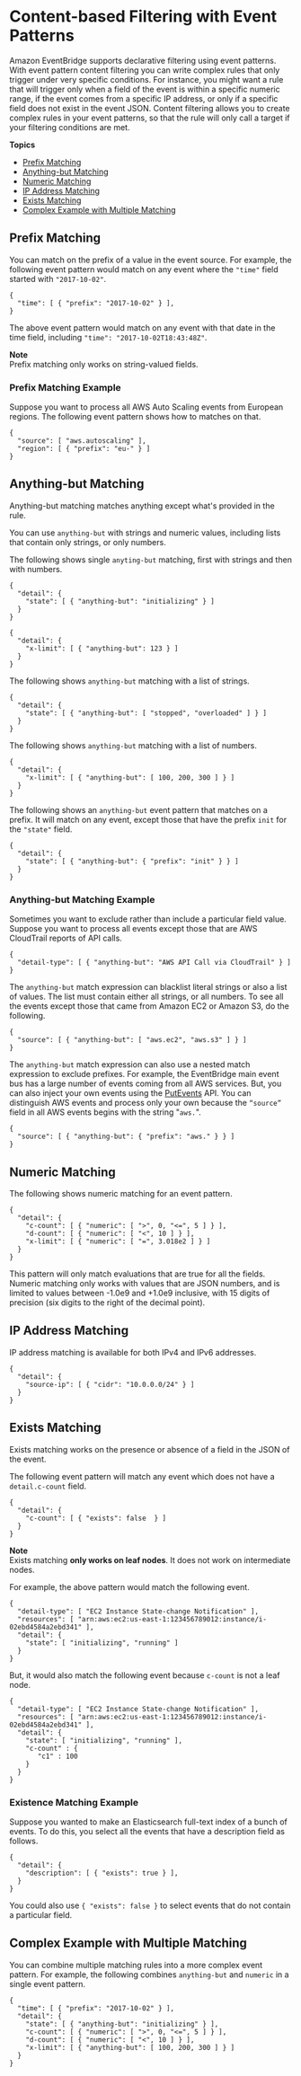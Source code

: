 # Content\-based Filtering with Event Patterns<a name="content-filtering-with-event-patterns"></a>

Amazon EventBridge supports declarative filtering using event patterns\. With event pattern content filtering you can write complex rules that only trigger under very specific conditions\. For instance, you might want a rule that will trigger only when a field of the event is within a specific numeric range, if the event comes from a specific IP address, or only if a specific field does not exist in the event JSON\. Content filtering allows you to create complex rules in your event patterns, so that the rule will only call a target if your filtering conditions are met\.

**Topics**
+ [Prefix Matching](#filtering-prefix-matching)
+ [Anything\-but Matching](#filtering-anything-but)
+ [Numeric Matching](#filtering-numeric-matching)
+ [IP Address Matching](#filtering-ip-matching)
+ [Exists Matching](#filtering-exists-matching)
+ [Complex Example with Multiple Matching](#filtering-complex-example)

## Prefix Matching<a name="filtering-prefix-matching"></a>

You can match on the prefix of a value in the event source\. For example, the following event pattern would match on any event where the `"time"` field started with `"2017-10-02"`\. 

```
{
  "time": [ { "prefix": "2017-10-02" } ],
}
```

The above event pattern would match on any event with that date in the time field, including `"time": "2017-10-02T18:43:48Z"`\.

**Note**  
Prefix matching only works on string\-valued fields\.

### Prefix Matching Example<a name="filtering-prefix-matching-example"></a>

Suppose you want to process all AWS Auto Scaling events from European regions\. The following event pattern shows how to matches on that\.

```
{
  "source": [ "aws.autoscaling" ],
  "region": [ { "prefix": "eu-" } ]
}
```

## Anything\-but Matching<a name="filtering-anything-but"></a>

Anything\-but matching matches anything except what's provided in the rule\.

You can use `anything-but` with strings and numeric values, including lists that contain only strings, or only numbers\.

The following shows single `anyting-but` matching, first with strings and then with numbers\.

```
{
  "detail": {
    "state": [ { "anything-but": "initializing" } ]
  }
}

{
  "detail": {
    "x-limit": [ { "anything-but": 123 } ]
  }
}
```

The following shows `anything-but` matching with a list of strings\.

```
{
  "detail": {
    "state": [ { "anything-but": [ "stopped", "overloaded" ] } ]
  }
}
```

The following shows `anything-but` matching with a list of numbers\.

```
{
  "detail": {
    "x-limit": [ { "anything-but": [ 100, 200, 300 ] } ]
  }
}
```

The following shows an `anything-but` event pattern that matches on a prefix\. It will match on any event, except those that have the prefix `init` for the `"state"` field\.

```
{
  "detail": {
    "state": [ { "anything-but": { "prefix": "init" } } ]
  }
}
```

### Anything\-but Matching Example<a name="filtering-anything-but-matching-example"></a>

Sometimes you want to exclude rather than include a particular field value\. Suppose you want to process all events except those that are AWS CloudTrail reports of API calls\.

```
{
  "detail-type": [ { "anything-but": "AWS API Call via CloudTrail" } ]
}
```

The `anything-but` match expression can blacklist literal strings or also a list of values\. The list must contain either all strings, or all numbers\. To see all the events except those that came from Amazon EC2 or Amazon S3, do the following\.

```
{
  "source": [ { "anything-but": [ "aws.ec2", "aws.s3" ] } ]
}
```

The `anything-but` match expression can also use a nested match expression to exclude prefixes\. For example, the EventBridge main event bus has a large number of events coming from all AWS services\. But, you can also inject your own events using the [PutEvents](https://docs.aws.amazon.com/eventbridge/latest/APIReference/API_PutEvents.html) API\. You can distinguish AWS events and process only your own because the `“source”` field in all AWS events begins with the string "`aws.`"\.

```
{
  "source": [ { "anything-but": { "prefix": "aws." } } ]
}
```

## Numeric Matching<a name="filtering-numeric-matching"></a>

The following shows numeric matching for an event pattern\. 

```
{
  "detail": {
    "c-count": [ { "numeric": [ ">", 0, "<=", 5 ] } ],
    "d-count": [ { "numeric": [ "<", 10 ] } ],
    "x-limit": [ { "numeric": [ "=", 3.018e2 ] } ]
  }
}
```

This pattern will only match evaluations that are true for all the fields\. Numeric matching only works with values that are JSON numbers, and is limited to values between \-1\.0e9 and \+1\.0e9 inclusive, with 15 digits of precision \(six digits to the right of the decimal point\)\.

## IP Address Matching<a name="filtering-ip-matching"></a>

IP address matching is available for both IPv4 and IPv6 addresses\.

```
{
  "detail": {
    "source-ip": [ { "cidr": "10.0.0.0/24" } ]
  }
}
```

## Exists Matching<a name="filtering-exists-matching"></a>

Exists matching works on the presence or absence of a field in the JSON of the event\.

The following event pattern will match any event which does not have a `detail.c-count` field\.

```
{
  "detail": {
    "c-count": [ { "exists": false  } ]
  }
}
```

**Note**  
Exists matching **only works on leaf nodes**\. It does not work on intermediate nodes\.

For example, the above pattern would match the following event\.

```
{
  "detail-type": [ "EC2 Instance State-change Notification" ],
  "resources": [ "arn:aws:ec2:us-east-1:123456789012:instance/i-02ebd4584a2ebd341" ],
  "detail": {
    "state": [ "initializing", "running" ]
  }
}
```

But, it would also match the following event because `c-count` is not a leaf node\.

```
{
  "detail-type": [ "EC2 Instance State-change Notification" ],
  "resources": [ "arn:aws:ec2:us-east-1:123456789012:instance/i-02ebd4584a2ebd341" ],
  "detail": {
    "state": [ "initializing", "running" ],
    "c-count" : {
       "c1" : 100
    }
  }
}
```

### Existence Matching Example<a name="filtering-existence-matching-example"></a>

Suppose you wanted to make an Elasticsearch full\-text index of a bunch of events\. To do this, you select all the events that have a description field as follows\.

```
{
  "detail": {
    "description": [ { "exists": true } ],
  }
}
```

You could also use `{ "exists": false }` to select events that do not contain a particular field\.

## Complex Example with Multiple Matching<a name="filtering-complex-example"></a>

You can combine multiple matching rules into a more complex event pattern\. For example, the following combines `anything-but` and `numeric` in a single event pattern\.

```
{
  "time": [ { "prefix": "2017-10-02" } ],
  "detail": {
    "state": [ { "anything-but": "initializing" } ],
    "c-count": [ { "numeric": [ ">", 0, "<=", 5 ] } ],
    "d-count": [ { "numeric": [ "<", 10 ] } ],
    "x-limit": [ { "anything-but": [ 100, 200, 300 ] } ]
  }
}
```
